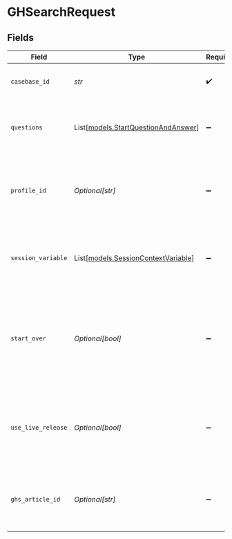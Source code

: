# GHSearchRequest


## Fields

| Field                                                                                                 | Type                                                                                                  | Required                                                                                              | Description                                                                                           | Example                                                                                               |
| ----------------------------------------------------------------------------------------------------- | ----------------------------------------------------------------------------------------------------- | ----------------------------------------------------------------------------------------------------- | ----------------------------------------------------------------------------------------------------- | ----------------------------------------------------------------------------------------------------- |
| `casebase_id`                                                                                         | *str*                                                                                                 | :heavy_check_mark:                                                                                    | The numerical ID of the Casebase.                                                                     | 409601000000001                                                                                       |
| `questions`                                                                                           | List[[models.StartQuestionAndAnswer](../models/startquestionandanswer.md)]                            | :heavy_minus_sign:                                                                                    | Pre-answered Questions in Guided Help search                                                          |                                                                                                       |
| `profile_id`                                                                                          | *Optional[str]*                                                                                       | :heavy_minus_sign:                                                                                    | The ID of the guided help profile.<br><br/>1 will always be the **system profile**.<br/>              |                                                                                                       |
| `session_variable`                                                                                    | List[[models.SessionContextVariable](../models/sessioncontextvariable.md)]                            | :heavy_minus_sign:                                                                                    | Session variables used to give Guided Help additional context.                                        |                                                                                                       |
| `start_over`                                                                                          | *Optional[bool]*                                                                                      | :heavy_minus_sign:                                                                                    | Restart the current Guided Help search with the existing context along with session variable context. |                                                                                                       |
| `use_live_release`                                                                                    | *Optional[bool]*                                                                                      | :heavy_minus_sign:                                                                                    | Use current live release snapshot of the Casebase otherwise use the authoring release.                |                                                                                                       |
| `ghs_article_id`                                                                                      | *Optional[str]*                                                                                       | :heavy_minus_sign:                                                                                    | Numeric ID of the guided help session article used for starting search.                               | 100000000001035                                                                                       |
